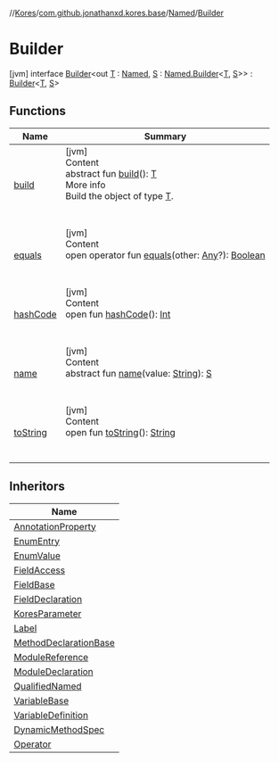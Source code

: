 //[Kores](../../../index.md)/[com.github.jonathanxd.kores.base](../../index.md)/[Named](../index.md)/[Builder](index.md)



# Builder  
 [jvm] interface [Builder](index.md)<out [T](index.md) : [Named](../index.md), [S](index.md) : [Named.Builder](index.md)<[T](index.md), [S](index.md)>> : [Builder](../../../com.github.jonathanxd.kores.builder/-builder/index.md)<[T](index.md), [S](index.md)>    


## Functions  
  
|  Name|  Summary| 
|---|---|
| <a name="com.github.jonathanxd.kores.builder/Builder/build/#/PointingToDeclaration/"></a>[build](../../../com.github.jonathanxd.kores.builder/-builder/build.md)| <a name="com.github.jonathanxd.kores.builder/Builder/build/#/PointingToDeclaration/"></a>[jvm]  <br>Content  <br>abstract fun [build](../../../com.github.jonathanxd.kores.builder/-builder/build.md)(): [T](index.md)  <br>More info  <br>Build the object of type [T](../../../com.github.jonathanxd.kores.builder/-builder/index.md).  <br><br><br>
| <a name="kotlin/Any/equals/#kotlin.Any?/PointingToDeclaration/"></a>[equals](../../../com.github.jonathanxd.kores.util/-simple-resolver/index.md#%5Bkotlin%2FAny%2Fequals%2F%23kotlin.Any%3F%2FPointingToDeclaration%2F%5D%2FFunctions%2F-427383591)| <a name="kotlin/Any/equals/#kotlin.Any?/PointingToDeclaration/"></a>[jvm]  <br>Content  <br>open operator fun [equals](../../../com.github.jonathanxd.kores.util/-simple-resolver/index.md#%5Bkotlin%2FAny%2Fequals%2F%23kotlin.Any%3F%2FPointingToDeclaration%2F%5D%2FFunctions%2F-427383591)(other: [Any](https://kotlinlang.org/api/latest/jvm/stdlib/kotlin/-any/index.html)?): [Boolean](https://kotlinlang.org/api/latest/jvm/stdlib/kotlin/-boolean/index.html)  <br><br><br>
| <a name="kotlin/Any/hashCode/#/PointingToDeclaration/"></a>[hashCode](../../../com.github.jonathanxd.kores.util/-simple-resolver/index.md#%5Bkotlin%2FAny%2FhashCode%2F%23%2FPointingToDeclaration%2F%5D%2FFunctions%2F-427383591)| <a name="kotlin/Any/hashCode/#/PointingToDeclaration/"></a>[jvm]  <br>Content  <br>open fun [hashCode](../../../com.github.jonathanxd.kores.util/-simple-resolver/index.md#%5Bkotlin%2FAny%2FhashCode%2F%23%2FPointingToDeclaration%2F%5D%2FFunctions%2F-427383591)(): [Int](https://kotlinlang.org/api/latest/jvm/stdlib/kotlin/-int/index.html)  <br><br><br>
| <a name="com.github.jonathanxd.kores.base/Named.Builder/name/#kotlin.String/PointingToDeclaration/"></a>[name](name.md)| <a name="com.github.jonathanxd.kores.base/Named.Builder/name/#kotlin.String/PointingToDeclaration/"></a>[jvm]  <br>Content  <br>abstract fun [name](name.md)(value: [String](https://kotlinlang.org/api/latest/jvm/stdlib/kotlin/-string/index.html)): [S](index.md)  <br><br><br>
| <a name="kotlin/Any/toString/#/PointingToDeclaration/"></a>[toString](../../../com.github.jonathanxd.kores.util/-simple-resolver/index.md#%5Bkotlin%2FAny%2FtoString%2F%23%2FPointingToDeclaration%2F%5D%2FFunctions%2F-427383591)| <a name="kotlin/Any/toString/#/PointingToDeclaration/"></a>[jvm]  <br>Content  <br>open fun [toString](../../../com.github.jonathanxd.kores.util/-simple-resolver/index.md#%5Bkotlin%2FAny%2FtoString%2F%23%2FPointingToDeclaration%2F%5D%2FFunctions%2F-427383591)(): [String](https://kotlinlang.org/api/latest/jvm/stdlib/kotlin/-string/index.html)  <br><br><br>


## Inheritors  
  
|  Name| 
|---|
| <a name="com.github.jonathanxd.kores.base/AnnotationProperty.Builder///PointingToDeclaration/"></a>[AnnotationProperty](../../-annotation-property/-builder/index.md)
| <a name="com.github.jonathanxd.kores.base/EnumEntry.Builder///PointingToDeclaration/"></a>[EnumEntry](../../-enum-entry/-builder/index.md)
| <a name="com.github.jonathanxd.kores.base/EnumValue.Builder///PointingToDeclaration/"></a>[EnumValue](../../-enum-value/-builder/index.md)
| <a name="com.github.jonathanxd.kores.base/FieldAccess.Builder///PointingToDeclaration/"></a>[FieldAccess](../../-field-access/-builder/index.md)
| <a name="com.github.jonathanxd.kores.base/FieldBase.Builder///PointingToDeclaration/"></a>[FieldBase](../../-field-base/-builder/index.md)
| <a name="com.github.jonathanxd.kores.base/FieldDeclaration.Builder///PointingToDeclaration/"></a>[FieldDeclaration](../../-field-declaration/-builder/index.md)
| <a name="com.github.jonathanxd.kores.base/KoresParameter.Builder///PointingToDeclaration/"></a>[KoresParameter](../../-kores-parameter/-builder/index.md)
| <a name="com.github.jonathanxd.kores.base/Label.Builder///PointingToDeclaration/"></a>[Label](../../-label/-builder/index.md)
| <a name="com.github.jonathanxd.kores.base/MethodDeclarationBase.Builder///PointingToDeclaration/"></a>[MethodDeclarationBase](../../-method-declaration-base/-builder/index.md)
| <a name="com.github.jonathanxd.kores.base/ModuleReference.Builder///PointingToDeclaration/"></a>[ModuleReference](../../-module-reference/-builder/index.md)
| <a name="com.github.jonathanxd.kores.base/ModuleDeclaration.Builder///PointingToDeclaration/"></a>[ModuleDeclaration](../../-module-declaration/-builder/index.md)
| <a name="com.github.jonathanxd.kores.base/QualifiedNamed.Builder///PointingToDeclaration/"></a>[QualifiedNamed](../../-qualified-named/-builder/index.md)
| <a name="com.github.jonathanxd.kores.base/VariableBase.Builder///PointingToDeclaration/"></a>[VariableBase](../../-variable-base/-builder/index.md)
| <a name="com.github.jonathanxd.kores.base/VariableDefinition.Builder///PointingToDeclaration/"></a>[VariableDefinition](../../-variable-definition/-builder/index.md)
| <a name="com.github.jonathanxd.kores.common/DynamicMethodSpec.Builder///PointingToDeclaration/"></a>[DynamicMethodSpec](../../../com.github.jonathanxd.kores.common/-dynamic-method-spec/-builder/index.md)
| <a name="com.github.jonathanxd.kores.operator/Operator.Builder///PointingToDeclaration/"></a>[Operator](../../../com.github.jonathanxd.kores.operator/-operator/-builder/index.md)

